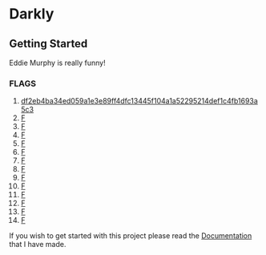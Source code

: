 # Darkly

## Getting Started

Eddie Murphy is really funny!

### FLAGS

1. [df2eb4ba34ed059a1e3e89ff4dfc13445f104a1a52295214def1c4fb1693a5c3](01%20-%20Flag/Resources/01.md)
2. [F](02%20-%20Flag/Resources/02.md)
3. [F](03%20-%20Flag/Resources/03.md)
4. [F](04%20-%20Flag/Resources/04.md)
5. [F](05%20-%20Flag/Resources/05.md)
6. [F](06%20-%20Flag/Resources/06.md)
7. [F](07%20-%20Flag/Resources/07.md)
8. [F](08%20-%20Flag/Resources/08.md)
9. [F](09%20-%20Flag/Resources/09.md)
10. [F](10%20-%20Flag/Resources/10.md)
11. [F](11%20-%20Flag/Resources/11.md)
12. [F](12%20-%20Flag/Resources/12.md)
13. [F](13%20-%20Flag/Resources/13.md)
14. [F](14%20-%20Flag/Resources/14.md)

If you wish to get started with this project please read the [Documentation](docs/documentation.pdf) that I have made.

